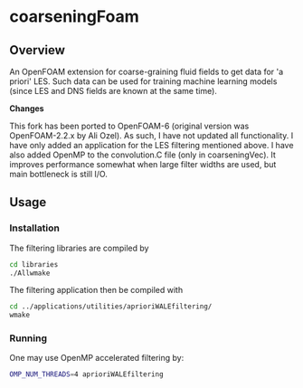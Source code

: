 # coarseningFoam

## Overview
An OpenFOAM extension for coarse-graining fluid fields to get data for 'a priori' LES. Such data can be used for training machine learning models (since LES and DNS fields are known at the same time).

**Changes**

This fork has been ported to OpenFOAM-6 (original version was OpenFOAM-2.2.x by Ali Ozel). 
As such, I have not updated all functionality. I have only added an application for the LES filtering mentioned above.
I have also added OpenMP to the convolution.C file (only in coarseningVec). 
It improves performance somewhat when large filter widths are used, but main bottleneck is still I/O.

## Usage
### Installation

The filtering libraries are compiled by
```bash
cd libraries
./Allwmake
```

The filtering application then be compiled with
```bash
cd ../applications/utilities/aprioriWALEfiltering/
wmake
```

### Running
One may use OpenMP accelerated filtering by:
```bash
OMP_NUM_THREADS=4 aprioriWALEfiltering
```

